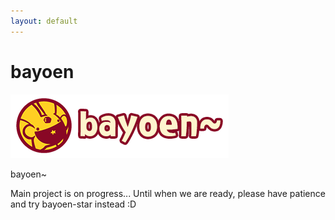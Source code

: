 ```yaml
---
layout: default
---
```


# bayoen

![bayoen-logo](/bayoen-en.png#center)

bayoen~

Main project is on progress... Until when we are ready, please have patience and try bayoen-star instead :D
